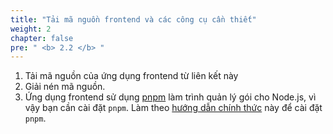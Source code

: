 ```yaml
---
title: "Tải mã nguồn frontend và các công cụ cần thiết"
weight: 2
chapter: false
pre: " <b> 2.2 </b> "
---
```


1. Tải mã nguồn của ứng dụng frontend từ liên kết này <!-- TODO: add link to source code  -->
2. Giải nén mã nguồn.
3. Ứng dụng frontend sử dụng [pnpm](https://pnpm.io/) làm trình quản lý gói cho Node.js, vì vậy bạn cần cài đặt `pnpm`. Làm theo [hướng dẫn chính thức](https://pnpm.io/installation) này để cài đặt `pnpm`.
